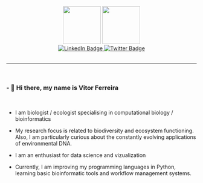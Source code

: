 <div id="header" align="center">
  <img src="https://media.giphy.com/media/HBQOKd1LZxOp2t9p3j/giphy.gif" width="100"/>
  <img src="https://media.giphy.com/media/unSNH4zXh1m7q9TbOR/giphy.gif" width="100"/>
</div>

<div id="badges" align="center">
  <a href="https://www.linkedin.com/in/vitor-ferreira-0498b1122/">
    <img src="https://img.shields.io/badge/LinkedIn-blue?style=for-the-badge&logo=linkedin&logoColor=white" alt="LinkedIn Badge"/>
  </a>
  <a href="[your-twitter-URL](https://twitter.com/FerreiraVbio)">
    <img src="https://img.shields.io/badge/Twitter-blue?style=for-the-badge&logo=twitter&logoColor=white" alt="Twitter Badge"/>
  </a>
</div>


<br>

---
<br>


### - 👋 Hi there, my name is Vitor Ferreira
<br>

- I am biologist / ecologist specialising in computational biology / bioinformatics

- My research focus is related to biodiversity and ecosystem functioning. Also, I am particularly curious about the constantly evolving applications of environmental DNA.

- I am an enthusiast for data science and vizualization

- Currently, I am improving my programming languages in Python, learning basic bioinformatic tools and workflow management systems.



<!---
ferreirav/ferreirav is a ✨ special ✨ repository because its `README.md` (this file) appears on your GitHub profile.
You can click the Preview link to take a look at your changes.
--->
